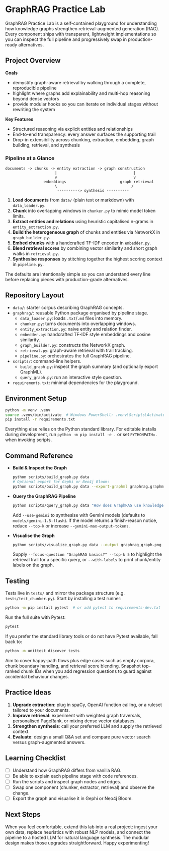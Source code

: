 # GraphRAG Practice Lab

GraphRAG Practice Lab is a self-contained playground for understanding how knowledge graphs strengthen retrieval-augmented generation (RAG). Every component ships with transparent, lightweight implementations so you can inspect the full pipeline and progressively swap in production-ready alternatives.

## Project Overview

**Goals**
- demystify graph-aware retrieval by walking through a complete, reproducible pipeline
- highlight where graphs add explainability and multi-hop reasoning beyond dense vectors
- provide modular hooks so you can iterate on individual stages without rewriting the system

**Key Features**
- Structured reasoning via explicit entities and relationships
- End-to-end transparency: every answer surfaces the supporting trail
- Drop-in extensibility across chunking, extraction, embedding, graph building, retrieval, and synthesis

### Pipeline at a Glance

```
documents -> chunks -> entity extraction -> graph construction
                      |                                  |
                      v                                  v
                 embeddings                        graph retrieval
                      \                                 /
                       ----------> synthesis ----------
```

1. **Load documents** from `data/` (plain text or markdown) with `data_loader.py`.
2. **Chunk** into overlapping windows in `chunker.py` to mimic model token limits.
3. **Extract entities and relations** using heuristic capitalised n-grams in `entity_extraction.py`.
4. **Build the heterogeneous graph** of chunks and entities via NetworkX in `graph_builder.py`.
5. **Embed chunks** with a handcrafted TF-IDF encoder in `embedder.py`.
6. **Blend retrieval scores** by combining vector similarity and short graph walks in `retrieval.py`.
7. **Synthesise responses** by stitching together the highest scoring context in `pipeline.py`.

The defaults are intentionally simple so you can understand every line before replacing pieces with production-grade alternatives.

## Repository Layout

- `data/`: starter corpus describing GraphRAG concepts.
- `graphrag/`: reusable Python package organised by pipeline stage.
  - `data_loader.py`: loads `.txt`/`.md` files into memory.
  - `chunker.py`: turns documents into overlapping windows.
  - `entity_extraction.py`: naive entity and relation finder.
  - `embedder.py`: handcrafted TF-IDF style embeddings and cosine similarity.
  - `graph_builder.py`: constructs the NetworkX graph.
  - `retrieval.py`: graph-aware retrieval with trail tracking.
  - `pipeline.py`: orchestrates the full GraphRAG pipeline.
- `scripts/`: command-line helpers.
  - `build_graph.py`: inspect the graph summary (and optionally export GraphML).
  - `query_graph.py`: run an interactive style question.
- `requirements.txt`: minimal dependencies for the playground.

## Environment Setup

```bash
python -m venv .venv
source .venv/bin/activate  # Windows PowerShell: .venv\Scripts\Activate.ps1
pip install -r requirements.txt
```

Everything else relies on the Python standard library. For editable installs during development, run `python -m pip install -e .` or set `PYTHONPATH=.` when invoking scripts.

## Command Reference

- **Build & Inspect the Graph**
  ```bash
  python scripts/build_graph.py data
  # Optional export for Gephi or Neo4j Bloom:
  python scripts/build_graph.py data --export-graphml graphrag.graphml
  ```

- **Query the GraphRAG Pipeline**
  ```bash
  python scripts/query_graph.py data "How does GraphRAG use knowledge graphs?"
  ```
  Add `--use-gemini` to synthesise with Gemini models (defaults to `models/gemini-1.5-flash`). If the model returns a finish-reason notice, reduce `--top-k` or increase `--gemini-max-output-tokens`.

- **Visualise the Graph**
  ```bash
  python scripts/visualize_graph.py data --output graphrag_graph.png --layout spring
  ```
  Supply `--focus-question "GraphRAG basics?" --top-k 5` to highlight the retrieval trail for a specific query, or `--with-labels` to print chunk/entity labels on the graph.

## Testing

Tests live in `tests/` and mirror the package structure (e.g. `tests/test_chunker.py`). Start by installing a test runner:

```bash
python -m pip install pytest  # or add pytest to requirements-dev.txt
```

Run the full suite with Pytest:

```bash
pytest
```

If you prefer the standard library tools or do not have Pytest available, fall back to:

```bash
python -m unittest discover tests
```

Aim to cover happy-path flows plus edge cases such as empty corpora, chunk boundary handling, and retrieval score blending. Snapshot top-ranked chunk IDs when you add regression questions to guard against accidental behaviour changes.

## Practice Ideas

1. **Upgrade extraction**: plug in spaCy, OpenAI function calling, or a ruleset tailored to your documents.
2. **Improve retrieval**: experiment with weighted graph traversals, personalised PageRank, or mixing dense vector databases.
3. **Strengthen synthesis**: call your preferred LLM and supply the retrieved context.
4. **Evaluate**: design a small Q&A set and compare pure vector search versus graph-augmented answers.

## Learning Checklist
- [ ] Understand how GraphRAG differs from vanilla RAG.
- [ ] Be able to explain each pipeline stage with code references.
- [ ] Run the scripts and inspect graph nodes and edges.
- [ ] Swap one component (chunker, extractor, retrieval) and observe the change.
- [ ] Export the graph and visualise it in Gephi or Neo4j Bloom.

## Next Steps

When you feel comfortable, extend this lab into a real project: ingest your own data, replace heuristics with robust NLP models, and connect the pipeline to a hosted LLM for natural language synthesis. The modular design makes those upgrades straightforward. Happy experimenting!
